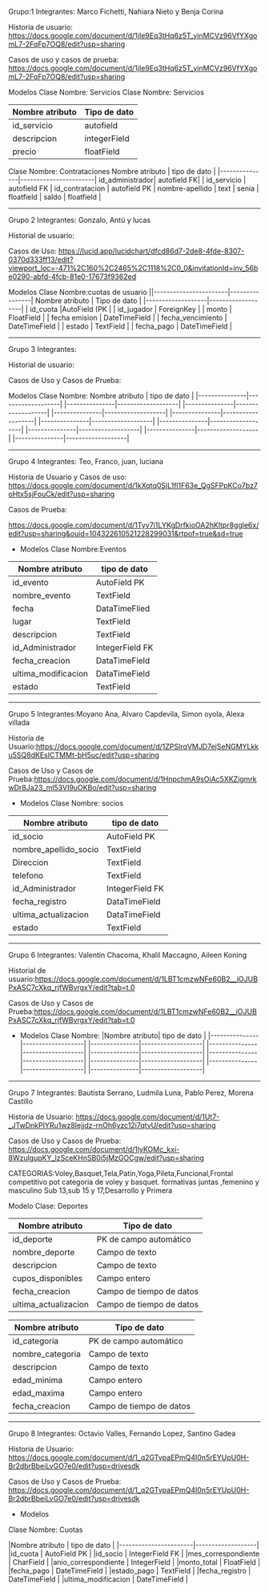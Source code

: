 Grupo:1 Integrantes: Marco Fichetti, Nahiara Nieto y Benja Corina

Historia de usuario: https://docs.google.com/document/d/1jIe9Eq3tHq6z5T_yinMCVz96VfYXgomL7-2FqFp7OQ8/edit?usp=sharing

Casos de uso y casos de prueba: https://docs.google.com/document/d/1jIe9Eq3tHq6z5T_yinMCVz96VfYXgomL7-2FqFp7OQ8/edit?usp=sharing

Modelos Clase Nombre: Servicios
Clase Nombre: Servicios

| Nombre atributo   | Tipo de dato      |
|-------------------|-------------------|
| id_servicio       | autofield         |
| descripcion       | integerField      |
| precio            | floatField        |

Clase Nombre: Contrataciones
Nombre atributo | tipo de dato          |
|---------------|-----------------------|
id_administrador| autofield FK|         |
id_servicio     |  autofield FK         |
id_contratacion |  autofield PK         |
nombre-apellido |  text                 |
senia           |   floatfield          |
saldo           |   floatfield          |

________________________________________________________________________________________________


Grupo 2 Integrantes: Gonzalo, Antü y lucas

Historial de usuario:

Casos de Uso: https://lucid.app/lucidchart/dfcd86d7-2de8-4fde-8307-0370d333ff13/edit?viewport_loc=-471%2C160%2C2465%2C1118%2C0_0&invitationId=inv_56be0290-abfd-4fcb-81e0-17673f9362ed

Modelos Clase Nombre:cuotas de usuario 
||-----------------------|----------------| Nombre atributo   | Tipo de dato      |
|-------------------|-------------------|
| id_cuota          |AutoField (PK      |
| id_jugador        | ForeignKey        |
| monto             | FloatField        |
| fecha emision     | DateTimeField     |
| fecha_vencimiento | DateTimeField     |
| estado            | TextField         |
| fecha_pago        | DateTimeField     |
__________________________________________________________________________________
Grupo 3 Integrantes:

Historial de usuario:

Casos de Uso y Casos de Prueba:

Modelos Clase Nombre: Nombre atributo | tipo de dato | |---------------|-------------------| |---------------|-------------------| |---------------|-------------------| |---------------|-------------------| |---------------|-------------------| |---------------|-------------------| |---------------|-------------------| |---------------|-------------------| |---------------|-------------------| |---------------|-------------------|





_______________________

Grupo 4
Integrantes: Teo, Franco, juan, luciana

Historia de Usuario y Casos de uso:
https://docs.google.com/document/d/1kXqtq0SjL1fl1F63e_QgSFPpKCo7bz7oHtx5sjFouCk/edit?usp=sharing

Casos de Prueba:

https://docs.google.com/document/d/1Tyv7i1LYKgDrfkioOA2hKltpr8ggle6x/edit?usp=sharing&ouid=104322610521228299031&rtpof=true&sd=true


* Modelos
Clase Nombre:Eventos


|Nombre atributo      |  tipo de dato         |
|---------------------|-----------------------
|id_evento            | AutoField    PK       |
| nombre_evento       | TextField             |
| fecha               | DataTimeFlied         |
| lugar               | TextField             |
| descripcion         | TextField             |
| id_Administrador    | IntegerField   FK     |
| fecha_creacion      | DataTimeField         |
| ultima_modificacion | DataTimeField         |
| estado              | TextField             |








________________________________________________________________________________________________

Grupo 5
Integrantes:Moyano Ana, Alvaro Capdevila, Simon oyola, Alexa villada 

Historia de Usuario:https://docs.google.com/document/d/1ZPSIrqVMJD7ejSeNGMYLkku5SQ8dKEsICTMMt-bH5uc/edit?usp=sharing

Casos de Uso  y Casos de Prueba:https://docs.google.com/document/d/1HnpchmA9sOiAc5XKZigmrkwDr8Ja23_ml53VI9uOKBo/edit?usp=sharing


* Modelos
Clase Nombre: socios



|Nombre atributo       | tipo de dato          |
|---------------------|-----------------------|
|id_socio             | AutoField       PK    |
|nombre_apellido_socio| TextField             |
| Direccion           | TextField             |
| telefono            | TextField             |
| id_Administrador    | IntegerField      FK  |
| fecha_registro      | DataTimeField         |
| ultima_actualizacion| DataTimeField         |
| estado              | TextField             |






________________________________________________________________________________________________
Grupo 6 Integrantes: Valentin Chacoma, Khalil Maccagno, Aileen Koning

Historial de usuario:https://docs.google.com/document/d/1LBT1cmzwNFe60B2__iOJUBPxASC7cXkq_rjfWBvrgxY/edit?tab=t.0

Casos de Uso y Casos de Prueba:https://docs.google.com/document/d/1LBT1cmzwNFe60B2__iOJUBPxASC7cXkq_rjfWBvrgxY/edit?tab=t.0


* Modelos
Clase Nombre:
|Nombre atributo|  tipo de dato     |
|---------------|-------------------|
|---------------|-------------------|
|---------------|-------------------|
|---------------|-------------------|
|---------------|-------------------|
|---------------|-------------------|
|---------------|-------------------|
|---------------|-------------------|




________________________________________________________________________________________________

Grupo 7
Integrantes: Bautista Serrano, Ludmila Luna, Pablo Perez, Morena Castillo 

Historia de Usuario: https://docs.google.com/document/d/1Ut7-_JTwDnkPIYRu1wz8Iejjdz-rnOh6yzc12i7qtvU/edit?usp=sharing

Casos de Uso  y Casos de Prueba: https://docs.google.com/document/d/1lyKOMc_kxi-8WzulgupKY_lzSceKHnSB0i5jMzGOCgw/edit?usp=sharing

CATEGORIAS:Voley,Basquet,Tela,Patin,Yoga,Pileta,Funcional,Frontal
competitivo pot categoria de voley y basquet.
formativas juntas ,femenino y masculino
Sub 13,sub 15 y 17,Desarrollo y Primera


Modelo Clase: Deportes

| Nombre atributo       | Tipo de dato             |
| --------------------- | ------------------------ |
| id\_deporte           | PK de campo automático   |
| nombre\_deporte       | Campo de texto           |
| descripcion           | Campo de texto           |
| cupos\_disponibles    | Campo entero             |
| fecha\_creacion       | Campo de tiempo de datos |
| ultima\_actualizacion | Campo de tiempo de datos |

| Nombre atributo   | Tipo de dato             |
| ----------------- | ------------------------ |
| id\_categoria     | PK de campo automático   |
| nombre\_categoria | Campo de texto           |
| descripcion       | Campo de texto           |
| edad\_minima      | Campo entero             |
| edad\_maxima      | Campo entero             |
| fecha\_creacion   | Campo de tiempo de datos |

________________________________________________________________________________________________

Grupo 8
Integrantes: Octavio Valles, Fernando Lopez, Santino Gadea

Historia de Usuario: https://docs.google.com/document/d/1_q2GTvpaEPmQ4I0n5rEYUpU0H-Br2dbrBbeiLvGO7e0/edit?usp=drivesdk

Casos de Uso  y Casos de Prueba: https://docs.google.com/document/d/1_q2GTvpaEPmQ4I0n5rEYUpU0H-Br2dbrBbeiLvGO7e0/edit?usp=drivesdk

* Modelos

Clase Nombre: Cuotas

|Nombre atributo        |  tipo de dato     | |-----------------------|-------------------| |id_cuota               | AutoField PK      | |id_socio               | IntegerField FK   | |mes_correspondiente    | CharField         | |anio_correspondiente   | IntegerField      | |monto_total            | FloatField        | |fecha_pago             | DateTimeField     | |estado_pago            | TextField         | |fecha_registro         | DateTimeField     | |ultima_modificacion    | DateTimeField     |
